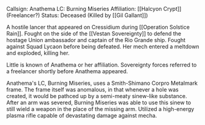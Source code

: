 Callsign: Anathema
LC: Burning Miseries
Affiliation: [[Halcyon Crypt]] (Freelancer?)
Status: Deceased (Killed by [[Gil Gallant]])

A hostile lancer that appeared on Cressidium during [[Operation Solstice Rain]]. Fought on the side of the [[Vestan Sovereignty]] to defend the hostage Union ambassador and captain of the Rio Grande ship. Fought against Squad Lycaon before being defeated. Her mech entered a meltdown and exploded, killing her.

Little is known of Anathema or her affiliation. Sovereignty forces referred to a freelancer shortly before Anathema appeared. 

Anathema's LC, Burning Miseries, uses a Smith-Shimano Corpro Metalmark frame. The frame itself was anomalous, in that whenever a hole was created, it would be pathced up by a semi-meaty sinew-like substance. After an arm was severed, Burning Miseries was able to use this sinew to still wield a weapon in the place of the missing arm. Utilized a high-energy plasma rifle capable of devastating damage against mecha. 